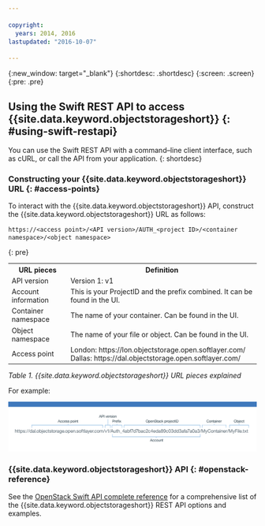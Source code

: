 ```yaml
---

copyright:
  years: 2014, 2016
lastupdated: "2016-10-07"

---
```

{:new_window: target="_blank"}
{:shortdesc: .shortdesc}
{:screen: .screen}
{:pre: .pre}

## Using the Swift REST API to access {{site.data.keyword.objectstorageshort}} {: #using-swift-restapi}


You can use the Swift REST API with a command–line client interface, such as cURL, or call the API from your application.
{: shortdesc}

### Constructing your {{site.data.keyword.objectstorageshort}} URL {: #access-points}

To interact with the {{site.data.keyword.objectstorageshort}} API, construct the {{site.data.keyword.objectstorageshort}} URL as follows:
  ```
  https://<access point>/<API version>/AUTH_<project ID>/<container namespace>/<object namespace>
  ```
  {: pre}

<table>
  <tr>
    <th> URL pieces  </th>
    <th> Definition </th>
  </tr>
  <tr>
    <td> API version  </td>
    <td> Version 1: v1 </td>
  </tr>
  <tr>
    <td> Account information  </td>
    <td> This is your ProjectID and the prefix combined. It can be found in the UI. </td>
  </tr>
  <tr>
    <td> Container namespace  </td>
    <td> The name of your container. Can be found in the UI. </td>
  </tr>
  <tr>
    <td> Object namespace  </td>
    <td> The name of your file or object. Can be found in the UI. </td>
  </tr>
  <tr>
    <td> Access point</td>
    <td> London: https://lon.objectstorage.open.softlayer.com/
    <br> Dallas: https://dal.objectstorage.open.softlayer.com/ </br> </td>
  </tr>
</table>

*Table 1. {{site.data.keyword.objectstorageshort}} URL pieces explained*

For example:

![{{site.data.keyword.objectstorageshort}} URL pieces shown in an example image](images/Swift_URL.png)


### {{site.data.keyword.objectstorageshort}} API {: #openstack-reference}

See the [OpenStack Swift API complete reference](http://developer.openstack.org/api-ref-objectstorage-v1.html) for a comprehensive list of the {{site.data.keyword.objectstorageshort}} REST API options and examples.
